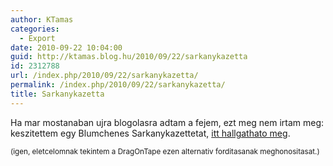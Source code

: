 ```yaml
---
author: KTamas
categories:
  - Export
date: 2010-09-22 10:04:00
guid: http://ktamas.blog.hu/2010/09/22/sarkanykazetta
id: 2312788
url: /index.php/2010/09/22/sarkanykazetta/
permalink: /index.php/2010/09/22/sarkanykazetta/
title: Sarkanykazetta
---
```


Ha mar mostanaban ujra blogolasra adtam a fejem, ezt meg nem irtam meg: keszitettem egy Blumchenes Sarkanykazettetat, [itt hallgathato meg](http://www.dragontape.com/tape/668005-blumchen_sarkanykazetta).

<small>(igen, eletcelomnak tekintem a DragOnTape ezen alternativ forditasanak meghonositasat.)</small>
